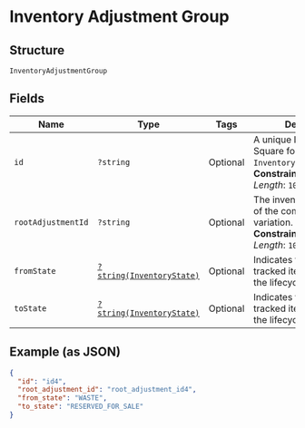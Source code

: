 
# Inventory Adjustment Group

## Structure

`InventoryAdjustmentGroup`

## Fields

| Name | Type | Tags | Description | Getter | Setter |
|  --- | --- | --- | --- | --- | --- |
| `id` | `?string` | Optional | A unique ID generated by Square for the<br>`InventoryAdjustmentGroup`.<br>**Constraints**: *Maximum Length*: `100` | getId(): ?string | setId(?string id): void |
| `rootAdjustmentId` | `?string` | Optional | The inventory adjustment of the composed variation.<br>**Constraints**: *Maximum Length*: `100` | getRootAdjustmentId(): ?string | setRootAdjustmentId(?string rootAdjustmentId): void |
| `fromState` | [`?string(InventoryState)`](../../doc/models/inventory-state.md) | Optional | Indicates the state of a tracked item quantity in the lifecycle of goods. | getFromState(): ?string | setFromState(?string fromState): void |
| `toState` | [`?string(InventoryState)`](../../doc/models/inventory-state.md) | Optional | Indicates the state of a tracked item quantity in the lifecycle of goods. | getToState(): ?string | setToState(?string toState): void |

## Example (as JSON)

```json
{
  "id": "id4",
  "root_adjustment_id": "root_adjustment_id4",
  "from_state": "WASTE",
  "to_state": "RESERVED_FOR_SALE"
}
```

